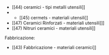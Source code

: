 - [[44) ceramici - tipi metalli utensili]]
- - [[45) cermets - materiali utensili]]
- [[47) Ceramici Rinforzati - materiali utensili]]]
- [[47) Nitruri ceramici - materiali utensili]]

Fabbricazione:
- [[43) Fabbricazione - materiali ceramici]]